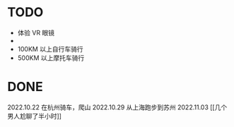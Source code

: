 # TODO
- 体验 VR 眼镜
- 
- 100KM 以上自行车骑行
- 500KM 以上摩托车骑行

# DONE
2022.10.22 在杭州骑车，爬山
2022.10.29 从上海跑步到苏州
2022.11.03 [[几个男人尬聊了半小时]]
